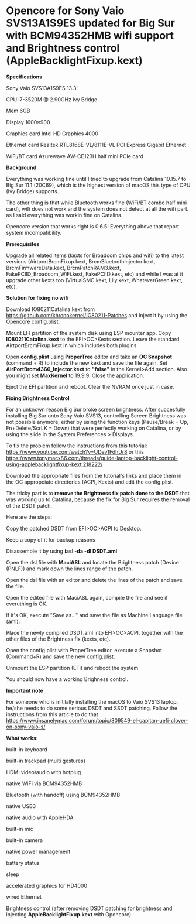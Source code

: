 # Opencore for Sony Vaio SVS13A1S9ES updated for Big Sur with BCM94352HMB wifi support and Brightness control (AppleBacklightFixup.kext)


**Specifications**

Sony Vaio SVS13A1S9ES 13.3″

CPU i7-3520M @ 2.90GHz Ivy Bridge

Mem 6GB

Display 1600×900

Graphics card Intel HD Graphics 4000

Ethernet card Realtek RTL8168E-VL/8111E-VL PCI Express Gigabit Ethernet

WiFi/BT card Azurewave AW-CE123H half mini PCIe card


**Background**

Everything was working fine until I tried to upgrade from Catalina 10.15.7 to Big Sur 11.1 (20C69), which is the highest version of macOS this type of CPU (Ivy Bridge) supports.


The other thing is that while Bluetooth works fine (WiFi/BT combo half mini card), wifi does not work and the system does not detect at all the wifi part. as I said everything was workin fine on Catalina.


Opencore version that works right is 0.6.5! Everything above that report system incompatibility.

**Prerequisites**

Upgrade all related items (kexts for Broadcom chips and wifi) to the latest versions (AirtportBrcmFixup.kext, BrcmBluetoothInjector.kext, BrcmFirmwareData.kext, BrcmPatchRAM3.kext, FakePCIID_Broadcom_WiFi.kext, FakePCIID.kext, etc) and while I was at it upgrade other kexts too (VirtualSMC.kext, Lily.kext, WhateverGreen.kext, etc). 


**Solution for fixing no wifi**

Download IO80211Catalina.kext from https://github.com/khronokernel/IO80211-Patches and inject it by using the Opencore config.plist.

Mount EFI partition of the system disk using ESP mounter app. Copy **IO80211Catalina.kext** to the EFI>OC>Kexts section. Leave the standard AirtportBrcmFixup.kext in which includes both plugins.

Open **config.plist** using **ProperTree** editor and take an **OC Snapshot** (command + R) to include the new kext and save the file again. Set **AirPortBrcm4360_Injector.kext** to **"false"** in the Kernel>Add section. Also you might set **MaxKernel** to 19.9.9. Close the application.

Eject the EFI partition and reboot. Clear the NVRAM once just in case.

**Fixing Brightness Control**

For an unknown reason Big Sur broke screen brightness. 
After succesfully installing Big Sur onto Sony Vaio SVS13, controlling Screen Brightness was not possible anymore, either by using the function keys (Pause/Break = Up, Fn+Delete/ScrLK = Down) that were perfectly working on Catalina, or by using the slide in the System Preferences > Displays.

To fix the problem follow the instructions from this tutorial: https://www.youtube.com/watch?v=UDev1FdhUr8
or this https://www.tonymacx86.com/threads/guide-laptop-backlight-control-using-applebacklightfixup-kext.218222/

Download the appropriate files from the tutorial's links and place them in the OC appropeiate directories (ACPI, Kexts) and edit the config.plist.

The tricky part is to **remove the Brightness fix patch done to the DSDT** that was working up to Catalina, because the fix for Big Sur requires the removal of the DSDT patch.

Here are the steps:

Copy the patched DSDT from EFI>OC>ACPI to Desktop.

Keep a copy of it for backup reasons

Disassemble it by using **iasl -da -dl DSDT.aml**

Open the dsl file with **MaciASL** and locate the Brightness patch (Device (PNLF)) and mark down the lines range of the patch.

Open the dsl file with an editor and delete the lines of the patch and save the file.

Open the edited file with MaciASL again, compile the file and see if everuthing is OK.

If it's OK, execute "Save as..." and save the file as Machine Language file (aml).

Place the newly compiled DSDT.aml into EFI>OC>ACPI, together with the other files of the Brightness fix (kexts, etc).

Open the config.plist with ProperTree editor, execute a Snapshot (Command+R) and save the new config.plist.

Unmount the ESP partition (EFI) and reboot the system

You should now have a working Brighness control.

**Important note**

For someone who is initilally installing the macOS to Vaio SVS13 laptop, he/she needs to do some serious DSDT and SSDT patching. Follow the instructions from this article to do that https://www.insanelymac.com/forum/topic/309549-el-capitan-uefi-clover-on-sony-vaio-s/

**What works:**

built-in keyboard

built-in trackpad (multi gestures)

HDMI video/audio with hotplug

native WiFi via BCM94352HMB

Bluetooth (with handoff) using BCM94352HMB

native USB3

native audio with AppleHDA

built-in mic

built-in camera

native power management

battery status

sleep

accelerated graphics for HD4000

wired Ethernet

Brightness control (after removing DSDT patching for brightness and injecting **AppleBacklightFixup.kext** with Opencore)




